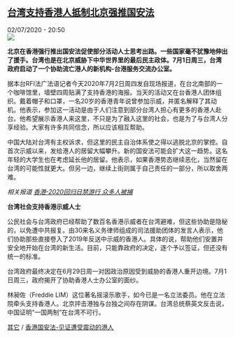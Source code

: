 <!--1593719772000-->
[台湾支持香港人抵制北京强推国安法](http://www.rfi.fr//cn/%E6%B8%AF%E6%BE%B3%E5%8F%B0/20200702-rfi-%E6%B3%95%E5%B9%BF-%E5%8F%B0%E6%B9%BE%E6%94%AF%E6%8C%81%E9%A6%99%E6%B8%AF%E4%BA%BA%E6%8A%B5%E5%88%B6%E5%8C%97%E4%BA%AC%E5%BC%BA%E6%8E%A8%E5%9B%BD%E5%AE%89%E6%B3%95)
------

<div>02/07/2020 - 20:50</div><img src="https://s.rfi.fr/media/display/abe72fca-bbe8-11ea-a816-005056bff430/w:310/p:16x9/ap20165425346956_0.jpg"><p><strong>北京在香港强行推出国安法促使部分活动人士思考出路。一些国家毫不犹豫地伸出了援手。台湾也是在北京威胁下中华世界里的最后民主政体。7月1日周三，台湾政府启动了一个协助流亡港人的新机构-台港服务交流办公室。</strong></p><div class="t-content__body u-clearfix"><div class="m-interstitial"></div><p>据本台RFI法广法语记者今天2020年7月2日周四发自现场报道，在台北南部的一个咖啡馆里，墙壁四周贴满了支持香港的海报。当天的活动又在台香港人团体组织。戴着帽子和口罩，一名20岁的香港青年说曾参加示威，并匿名解释了其动机。他表示，参加这一活动是由于人们注意到部分台湾人担心有更多的香港人赴台。他希望展示香港人来这里，不只是为了融入这里的社会，也是为了与台湾人分享经验。大家有许多共同信念，所以应该相互帮助。</p><p>中国大陆对台湾有主权诉求，但这里的民主自治体系使之得以逃脱北京的掌控。自首次示威以来，发给港人的居留大幅攀升。新的国安法可能会扩大这一趋势。这名年轻的大学生也在考虑延长他的居留。他表示，如果香港势态继续恶化，当然留在台湾的可能性就更大。但另一边，继续上街则属于自己责任的一部分，所以取舍两难。</p><p><em>相关报道 <a target="_blank" href="http://www.rfi.fr/cn/港澳台/20200701-rfi-法广-尼古拉-香港-2020回归日禁游行众多人被捕">香港-2020回归日禁游行 众多人被捕</a></em></p><p><strong>台湾社会支持香港示威人士</strong></p><p>公民社会与台湾政府已经帮助了数百名香港示威者在台湾避难，但这些协助是隐秘的，以免遭中共报复。由30来名义务律师组成的司法援助团体的发言人表示，他们协助那些直接卷入了2019年反送中示威的香港人。具体的说，帮助他们安置并安全地开始在台湾的新生活。目前，只能靠政府的决定，逐个予以签证，但还没有统一的标准。</p><p>台湾政府最终决定在6月29日周一对因政治原因受到威胁的香港人重开边境。7月1日周三，政府揭开了协助香港人士办公室的面纱。</p><p>林昶佐（Freddie LIM）这位著名摇滚乐歌手，如今已是一名立法委员。他在立法院牵头支持香港人。北京抨击港独与台独之间存在阴谋。台湾总统蔡英文反击说，中国证明“一国两制”在台湾不可行。</p><p><a target="_blank" href="http://www.rfi.fr/tw/尼古拉">其它</a> / <a target="_blank" href="http://www.rfi.fr/cn/中国/20200702-rfi-法广-香港国安法-见证遭受震动的港人">香港国安法-见证遭受震动的港人</a></p><p> </p><div class="o-self-promo o-self-promo--nl o-self-promo--hidden" data-selfpromo-newsletter></div><div class="o-self-promo o-self-promo--app o-self-promo--hidden" data-selfpromo-app></div></div>

